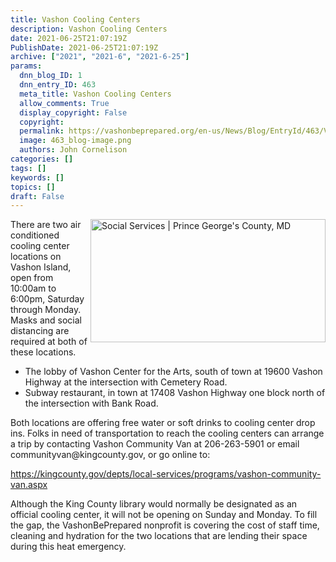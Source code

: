 ```yaml
---
title: Vashon Cooling Centers
description: Vashon Cooling Centers
date: 2021-06-25T21:07:19Z
PublishDate: 2021-06-25T21:07:19Z
archive: ["2021", "2021-6", "2021-6-25"]
params:
  dnn_blog_ID: 1
  dnn_entry_ID: 463
  meta_title: Vashon Cooling Centers
  allow_comments: True
  display_copyright: False
  copyright:
  permalink: https://vashonbeprepared.org/en-us/News/Blog/EntryId/463/Vashon-Cooling-Centers
  image: 463_blog-image.png
  authors: John Cornelison
categories: []
tags: []
keywords: []
topics: []
draft: False
---
```


<p><img width="376" height="197" align="right" style="float: right; display: inline;" alt="Social Services | Prince George's County, MD" src="https://external-content.duckduckgo.com/iu/?u=https%3A%2F%2Ftse1.mm.bing.net%2Fth%3Fid%3DOIP.RICHIWwX7OoyRTd8egHTjwAAAA%26pid%3DApi&amp;f=1">There are two air conditioned cooling center locations on Vashon Island, open from 10:00am to 6:00pm, Saturday through Monday. Masks and social distancing are required at both of these locations.</p><ul><li>The lobby of Vashon Center for the Arts, south of town at 19600 Vashon Highway at the intersection with Cemetery Road.</li><li>Subway restaurant, in town at 17408 Vashon Highway one block north of the intersection with Bank Road.<br></li></ul><p>Both locations are offering free water or soft drinks to cooling center drop ins. Folks in need of transportation to reach the cooling centers can arrange a trip by contacting Vashon Community Van at 206-263-5901 or email <a>communityvan@kingcounty.gov</a>, or go online to:</p><p><a title="https://kingcounty.gov/depts/local-services/programs/vashon-community-van.aspx" href="https://kingcounty.gov/depts/local-services/programs/vashon-community-van.aspx">https://kingcounty.gov/depts/local-services/programs/vashon-community-van.aspx</a><p>Although the King County library would normally be designated as an official cooling center, it will not be opening on Sunday and Monday. To fill the gap, the VashonBePrepared nonprofit is covering the cost of staff time, cleaning and hydration for the two locations that are lending their space during this heat emergency.
